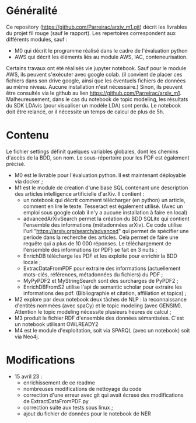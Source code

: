 # Généralité 

Ce repository (https://github.com/Parreirac/arxiv_m1.git) décrit les livrables du projet fil rouge (sauf le rapport).
Les repertoires correspondent aux différents modules, sauf :
* M0 qui décrit le programme réalisé dans le cadre de l'évaluation python
* AWS qui décrit les éléments liés au module AWS, IAC, conteneurisation.

Certains travaux ont été réalisés vie jupyter notebook.
Sauf pour le module AWS, ils peuvent s'exécuter avec google colab.
(il convient de placer ces fichiers dans son drive google, ainsi que les éventuels fichiers de données au même niveau. Aucune installation n'est nécessaire.)
Sinon, ils peuvent être consultés via le github au lien https://github.com/Parreirac/arxiv_m1.
Malheureusement, dans le cas du notebook de topic modeling, les résultats du SDK LDAvis (pour visualiser un modèle LDA) sont perdu. Le notebook doit être relancé, or il nécessite un temps de calcul de plus de 5h.


# Contenu 
Le fichier settings définit quelques variables globales, dont les chemins d'accès de la BDD, son nom. Le sous-répertoire pour les PDF est également précisé.

* M0 est le livrable pour l'évaluation python. Il est maintenant déployable via docker ;
* M1 est le module de creation d'une base SQL contenant une description des articles intelligence artificielle d'arXiv. Il contient :
  * un notebook qui décrit comment télécharger (en python) un article, comment en lire le texte. Tesseract est également utilisé. (Avec un emploi sous google colab il n'y a aucune installation à faire en local)
  * advancedArXivSearch permet la création du BDD SQLite qui contient l'ensemble des informations (métadonnées arXiv). Ce code utilise l'url "https://arxiv.org/search/advanced" qui permet de spécifier une periode dans la recherche des articles. Cela permet de faire une requête qui a plus de 10 000 réponses. Le téléchargement de l'ensemble des informations (or PDF) se fait en 3 nuits ;
  * EnrichDB télécharge les PDF et les exploite pour enrichir la BDD locale ; 
  * ExtracDataFromPDF pour extraire des informations (actuellement mots-clés, références, métadonnées du fichiers) du PDF ;
  * MyPyPDF2 et MyStringSearch sont des surcharges de PyPDF2 ;
  * EnrichDBFromS2 utilise l'api de semantic scholar pour extraire les informations des pdf. (Bibliographie et citation, affiliation et topics) ;
* M2 explore par deux notebook deux tâches de NLP : la reconnaissance d'entités nommées (avec spaCy) et le topic modeling (avec GENSIM). Attention le topic modeling nécessite plusieurs heures de calcul ;
* M3 produit le fichier RDF d'ensemble des données sémantisées. C'est un notebook utilisant OWLREADY2
* M4 est le module d'exploitation, soit via SPARQL (avec un notebook) soit via Neo4j. 

# Modifications

* 15 avril 23 : 
  * enrichissement de ce readme
  * nombreuses modifications de nettoyage du code
  * correction d'une erreur avec git qui avait écrasé des modifications de ExtractDataFromPDF.py
  * correction suite aux tests sous linux ;
  * ajout du fichier de données pour le notebook de NER





